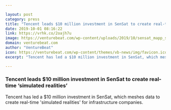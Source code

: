 ```yaml
---

layout: post
category: press
title: "Tencent leads $10 million investment in SenSat to create real-time ‘simulated realities’"
date: 2019-10-01 08:16:22
link: https://vrhk.co/2oajh7u
image: https://venturebeat.com/wp-content/uploads/2019/10/sensat_mapp_screenshot_SEP19_9.jpg?w=1200&strip=all
domain: venturebeat.com
author: "VentureBeat"
icon: https://venturebeat.com/wp-content/themes/vb-news/img/favicon.ico
excerpt: "Tencent has led a $10 million investment in SenSat, which meshes data to create real-time 'simulated realities' for infrastructure companies."

---
```


### Tencent leads $10 million investment in SenSat to create real-time ‘simulated realities’

Tencent has led a $10 million investment in SenSat, which meshes data to create real-time 'simulated realities' for infrastructure companies.